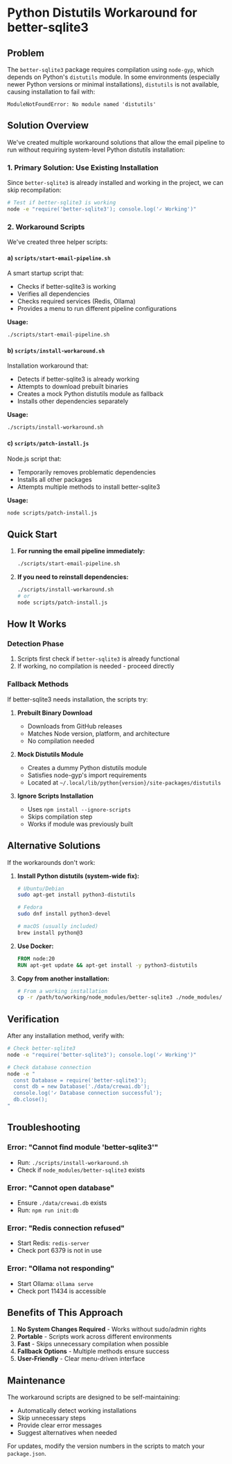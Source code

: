 # Python Distutils Workaround for better-sqlite3

## Problem

The `better-sqlite3` package requires compilation using `node-gyp`, which depends on Python's `distutils` module. In some environments (especially newer Python versions or minimal installations), `distutils` is not available, causing installation to fail with:

```
ModuleNotFoundError: No module named 'distutils'
```

## Solution Overview

We've created multiple workaround solutions that allow the email pipeline to run without requiring system-level Python distutils installation:

### 1. **Primary Solution: Use Existing Installation**

Since `better-sqlite3` is already installed and working in the project, we can skip recompilation:

```bash
# Test if better-sqlite3 is working
node -e "require('better-sqlite3'); console.log('✓ Working')"
```

### 2. **Workaround Scripts**

We've created three helper scripts:

#### a) `scripts/start-email-pipeline.sh`

A smart startup script that:

- Checks if better-sqlite3 is working
- Verifies all dependencies
- Checks required services (Redis, Ollama)
- Provides a menu to run different pipeline configurations

**Usage:**

```bash
./scripts/start-email-pipeline.sh
```

#### b) `scripts/install-workaround.sh`

Installation workaround that:

- Detects if better-sqlite3 is already working
- Attempts to download prebuilt binaries
- Creates a mock Python distutils module as fallback
- Installs other dependencies separately

**Usage:**

```bash
./scripts/install-workaround.sh
```

#### c) `scripts/patch-install.js`

Node.js script that:

- Temporarily removes problematic dependencies
- Installs all other packages
- Attempts multiple methods to install better-sqlite3

**Usage:**

```bash
node scripts/patch-install.js
```

## Quick Start

1. **For running the email pipeline immediately:**

   ```bash
   ./scripts/start-email-pipeline.sh
   ```

2. **If you need to reinstall dependencies:**
   ```bash
   ./scripts/install-workaround.sh
   # or
   node scripts/patch-install.js
   ```

## How It Works

### Detection Phase

1. Scripts first check if `better-sqlite3` is already functional
2. If working, no compilation is needed - proceed directly

### Fallback Methods

If better-sqlite3 needs installation, the scripts try:

1. **Prebuilt Binary Download**
   - Downloads from GitHub releases
   - Matches Node version, platform, and architecture
   - No compilation needed

2. **Mock Distutils Module**
   - Creates a dummy Python distutils module
   - Satisfies node-gyp's import requirements
   - Located at `~/.local/lib/python{version}/site-packages/distutils`

3. **Ignore Scripts Installation**
   - Uses `npm install --ignore-scripts`
   - Skips compilation step
   - Works if module was previously built

## Alternative Solutions

If the workarounds don't work:

1. **Install Python distutils (system-wide fix):**

   ```bash
   # Ubuntu/Debian
   sudo apt-get install python3-distutils

   # Fedora
   sudo dnf install python3-devel

   # macOS (usually included)
   brew install python@3
   ```

2. **Use Docker:**

   ```dockerfile
   FROM node:20
   RUN apt-get update && apt-get install -y python3-distutils
   ```

3. **Copy from another installation:**
   ```bash
   # From a working installation
   cp -r /path/to/working/node_modules/better-sqlite3 ./node_modules/
   ```

## Verification

After any installation method, verify with:

```bash
# Check better-sqlite3
node -e "require('better-sqlite3'); console.log('✓ Working')"

# Check database connection
node -e "
  const Database = require('better-sqlite3');
  const db = new Database('./data/crewai.db');
  console.log('✓ Database connection successful');
  db.close();
"
```

## Troubleshooting

### Error: "Cannot find module 'better-sqlite3'"

- Run: `./scripts/install-workaround.sh`
- Check if `node_modules/better-sqlite3` exists

### Error: "Cannot open database"

- Ensure `./data/crewai.db` exists
- Run: `npm run init:db`

### Error: "Redis connection refused"

- Start Redis: `redis-server`
- Check port 6379 is not in use

### Error: "Ollama not responding"

- Start Ollama: `ollama serve`
- Check port 11434 is accessible

## Benefits of This Approach

1. **No System Changes Required** - Works without sudo/admin rights
2. **Portable** - Scripts work across different environments
3. **Fast** - Skips unnecessary compilation when possible
4. **Fallback Options** - Multiple methods ensure success
5. **User-Friendly** - Clear menu-driven interface

## Maintenance

The workaround scripts are designed to be self-maintaining:

- Automatically detect working installations
- Skip unnecessary steps
- Provide clear error messages
- Suggest alternatives when needed

For updates, modify the version numbers in the scripts to match your `package.json`.
